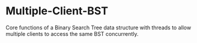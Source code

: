 # Multiple-Client-BST
Core functions of a Binary Search Tree data structure with threads to allow multiple clients to access the same BST concurrently.
